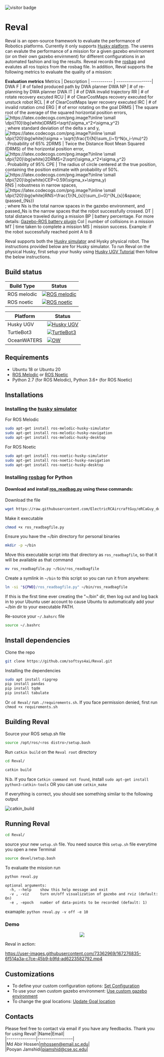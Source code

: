 ![visitor badge](https://visitor-badge.glitch.me/badge?page_id=abirhossen786.486687358-badge)

# Reval
Reval is an open-source framework to evaluate the performance of Robotics platforms. Currently it only supports [Husky platform](https://clearpathrobotics.com/husky-unmanned-ground-vehicle-robot/). The useres can evalute the performance of a mission for a given gazebo envirnoment (or on their own gazebo envirnment) for different configurations in an automated fashion and log the results. Reveal records the [rosbag](http://wiki.ros.org/rosbag) and evalutes all ros topics from the rosbag file. In addition, Reval supports the following metrics to evaluate the quality of a mission:

**Evaluation metrics**
Metrics         |    Description    |
-----------     | ------------------|
DWA F           | # of failed produced path by DWA planner
DWA NP          | # of re-planning by DWA planner
DWA IT          | # of DWA invalid trajectory
RR              | # of rotate recovery excuted
RCU             | # of ClearCostMaps recovery executed for unstuck robot 
RCL             | # of ClearCostMaps layer recovery executed
IRC             | # of invalid rotation cmd
ERG             | # of error rotating on the goal
DRMS            | The square root of the average of the squared horizontal position errors, <img src="https://latex.codecogs.com/png.image?\inline&space;\small&space;\dpi{110}\bg{white}DRMS=\sqrt{\sigma_x^2&plus;\sigma_y^2}" title="https://latex.codecogs.com/png.image?\inline \small \dpi{110}\bg{white}DRMS=\sqrt{\sigma_x^2&plus;\sigma_y^2}" /> ;   where standard deviation of the delta x and y,  <img src="https://latex.codecogs.com/png.image?\inline&space;\small&space;\dpi{120}\bg{white}\sigma&space;=&space;\sqrt{\frac{1}{N}\sum_{i=1}^N(x_i-\mu)^2}" title="https://latex.codecogs.com/png.image?\inline \small \dpi{120}\bg{white}\sigma = \sqrt{\frac{1}{N}\sum_{i=1}^N(x_i-\mu)^2}" />. Probability of 65%
2DRMS           | Twice the Distance Root Mean Squared (DRMS) of the horizontal position error, <img src="https://latex.codecogs.com/png.image?\inline&space;\small&space;\dpi{120}\bg{white}2DRMS=2\sqrt{\sigma_x^2&plus;\sigma_y^2}" title="https://latex.codecogs.com/png.image?\inline \small \dpi{120}\bg{white}2DRMS=2\sqrt{\sigma_x^2&plus;\sigma_y^2}" />. Probability of 95%
CPE             | The radius of circle centered at the true position, containing the position estimate with probability of 50%. <img src="https://latex.codecogs.com/png.image?\inline&space;\small&space;\dpi{120}\bg{white}CEP=0.59(\sigma_x&plus;\sigma_y)" title="https://latex.codecogs.com/png.image?\inline \small \dpi{120}\bg{white}CEP=0.59(\sigma_x+\sigma_y)" />
RNS             | robustness in narrow spaces, <img src="https://latex.codecogs.com/png.image?\inline&space;\small&space;\dpi{120}\bg{white}RNS=\frac{1}{N_{s}}\sum_{i=0}^{N_{s}}&space;(passed_{Ns})" title="https://latex.codecogs.com/png.image?\inline \small \dpi{120}\bg{white}RNS=\frac{1}{N_{s}}\sum_{i=0}^{N_{s}}&space;(passed_{Ns})" /> ; where Ns is the total narrow spaces in the gazebo environment, and passed_Ns is the narrow spaces that the robot successfully crossed.
DT             | total distance traveled during a mission
BP             | battery percentage. For more details: [Gazebo-ROS battery plugin](src/husky_ws/src/gazebo_ros_battery/#gazebo-ros-battery-plugin)
Col            | number of collisions in a mission
MT             | time taken to complete a mission
MS             | mission success. Example: if the robot successfully reached point A to B


Reval supports both the [Husky simulator](https://www.clearpathrobotics.com/assets/guides/melodic/husky/SimulatingHusky.html) and Hysky physical robot. The instructions provided below are for Husky simulator. To run Reval on the physical Husky, first setup your husky using [Husky UGV Tutorial](https://www.clearpathrobotics.com/assets/guides/melodic/husky/BackUpHusky.html) then follow the below instructions.

## Build status
Build Type      |    Status     |
-----------     | --------------|
ROS melodic     | [![ROS melodic](https://img.shields.io/badge/ROS_meoldic-failing-FF0000)](http://wiki.ros.org/melodic/Installation/Ubuntu)
ROS noetic      | [![ROS noetic](https://img.shields.io/badge/ROS_noetic-passing-success)](http://wiki.ros.org/noetic/Installation/Ubuntu)

Platform        |    Status     |
-----------     | --------------|
Husky UGV     | [![Husky UGV](https://img.shields.io/badge/Husky_UGV-passing-success)](https://www.clearpathrobotics.com/assets/guides/noetic/husky/SimulatingHusky.html)
TurtleBot3      | [![TurtleBot3](https://img.shields.io/badge/TurtleBot3-coming_soon-ff69b4)](https://emanual.robotis.com/docs/en/platform/turtlebot3/quick-start/)
OceanWATERS     | [![OW](https://img.shields.io/badge/OceanWATERS-coming_soon-ff69b4)](https://github.com/nasa/ow_simulator)



## Requirements
* Ubuntu 18 or Ubuntu 20
* [ROS Melodic](http://wiki.ros.org/melodic/Installation/Ubuntu) or [ROS Noetic](http://wiki.ros.org/noetic/Installation/Ubuntu) 
* Python 2.7 (for ROS Melodic), Python 3.6+ (for ROS Noetic)

## Installations
### Installing the [husky simulator](https://www.clearpathrobotics.com/assets/guides/melodic/husky/SimulatingHusky.html)
For ROS Melodic
```sh
sudo apt-get install ros-melodic-husky-simulator
sudo apt-get install ros-melodic-husky-navigation
sudo apt-get install ros-melodic-husky-desktop
```

For ROS Noetic
```sh
sudo apt-get install ros-noetic-husky-simulator
sudo apt-get install ros-noetic-husky-navigation
sudo apt-get install ros-noetic-husky-desktop
```

### Installing [rosbag](http://wiki.ros.org/rosbag) for Python
#### Download and install [ros_readbag.py](http://wiki.ros.org/ROS/Tutorials/reading%20msgs%20from%20a%20bag%20file) using these commands:
Download the file
```sh
wget https://raw.githubusercontent.com/ElectricRCAircraftGuy/eRCaGuy_dotfiles/master/useful_scripts/ros_readbagfile.py
```
Make it executable
```sh
chmod +x ros_readbagfile.py
```
Ensure you have the ~/bin directory for personal binaries
```sh
mkdir -p ~/bin
```
Move this executable script into that directory as `ros_readbagfile`, so that it will be available as that command
```sh
mv ros_readbagfile.py ~/bin/ros_readbagfile
```
Create a symlink in `~/bin` to this script so you can run it from anywhere:
```sh
ln -si "${PWD}/ros_readbagfile.py" ~/bin/ros_readbagfile
```
If this is the first time ever creating the "~/bin" dir, then log out and log back in to your Ubuntu user account to cause Ubuntu to automatically add your ~/bin dir to your executable PATH.

Re-source your `~/.bahsrc` file
```sh
source ~/.bashrc
```
## Install dependencies
Clone the repo
```sh
git clone https://github.com/softsys4ai/Reval.git
```
Installing the dependencies
```sh
sudo apt install ripgrep
pip install pandas
pip install tqdm
pip install tabulate 
```
Or `cd Reval/` run `./requirements.sh`. If you face permission denied, first run `chmod +x requirements.sh` 

## Building Reval
Source your ROS setup.sh file
```sh
source /opt/ros/<ros distro>/setup.bash
```

Run `catkin build` on the `Reval root` directory
```sh
cd Reval/
```
```sh
catkin build
```
N.b. If you face `Catkin command not found`, install `sudo apt-get install python3-catkin-tools` OR you can use `catkin_make`

If everything is correct, you should see something similar to the following output

![catkin_build](https://user-images.githubusercontent.com/73362969/165857662-dd52c4d0-8a00-45f3-bdfc-1ceb9c9bde62.jpg)


## Running Reval
```sh
cd Reval/
```
source your new `setup.sh` file. You need source this `setup.sh` file everytime you open a new Terminal
```sh
source devel/setup.bash
```
To evaluate the mission run
```sh
python reval.py
```

```
optional arguments:
  -h, --help    show this help message and exit
  -v , -viz     turn on/off visualization of gazebo and rviz (default: On)
  -e , -epoch   number of data-points to be recorded (default: 1)
```
examaple: `python reval.py -v off -e 10` 

### Demo

<p align="center">
  <img src= "https://user-images.githubusercontent.com/73362969/167279446-c1727093-1c2f-4f3f-92a2-40ecee5de599.png"
</p>

Reval in action:
  
https://user-images.githubusercontent.com/73362969/167276835-6f514a3a-c7ce-45b9-b9fd-ad6223582792.mp4

## Customizations
- To define your custom configuration options: [Set Configuration](/src/benchmark/README.md#cahnging-configuration-options)
- To use your own custom gazebo environment: [Use custom gazebo environment](/src/benchmark/README.md#custom-gazebo-environment)
- To change the goal locations: [Update Goal location](/src/benchmark/README.md#define-mission-specifications)


## Contacts
Please feel free to contact via email if you have any feedbacks. Thank you for using Reval!
|Name|Email|     
|---------------|------------------|      
|Md Abir Hossen|mhossen@email.sc.edu|          
|Pooyan Jamshidi|pjamshid@cse.sc.edu|  
